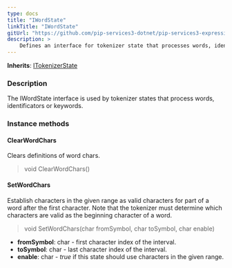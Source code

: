```yaml
---
type: docs
title: "IWordState"
linkTitle: "IWordState"
gitUrl: "https://github.com/pip-services3-dotnet/pip-services3-expressions-dotnet"
description: > 
    Defines an interface for tokenizer state that processes words, identificators or keywords
---
```


**Inherits**: [ITokenizerState](../itokenizer_state)

### Description
The IWordState interface is used by tokenizer states that process words, identificators or keywords.

### Instance methods

#### ClearWordChars
Clears definitions of word chars.

> void ClearWordChars()


#### SetWordChars
Establish characters in the given range as valid characters for part of a word after
the first character. Note that the tokenizer must determine which characters are valid
as the beginning character of a word.

> void SetWordChars(char fromSymbol, char toSymbol, char enable)

- **fromSymbol**: char - first character index of the interval.
- **toSymbol**: char - last character index of the interval.
- **enable**: char - *true* if this state should use characters in the given range.
